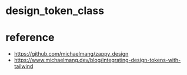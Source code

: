# design_token_class

# reference

- https://github.com/michaelmang/zappy_design
- https://www.michaelmang.dev/blog/integrating-design-tokens-with-tailwind
